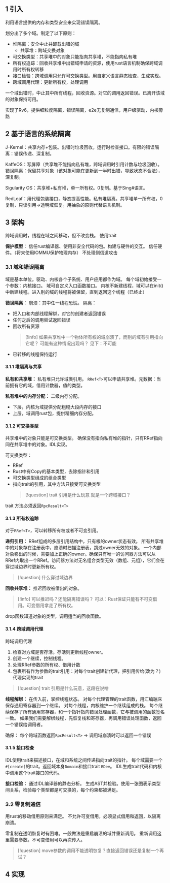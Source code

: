 ## 1 引入

利用语言提供的内存和类型安全来实现错误隔离。

划分出了多个域。制定了以下原则：
+ 堆隔离：安全中止并卸载出错的域
	+ 共享堆：跨域交换对象
+ 可交换类型：共享堆中的对象只能指向共享堆，不能指向私有堆
+ 所有权追踪：回收共享堆中出错域申请的资源，使用rust语言机制确保跨域调用时所有权转移
+ 接口检验：跨域调用只允许可交换类型。用自定义语言静态检查，生成实现。
+ 跨域调用代理：更新所有权，处理调用

一个域出错时，中止其中所有线程，回收资源。对它的调用返回错误。已离开该域的对象保持可用。

实现了Rv6，提供细粒度隔离，错误隔离，e2e无复制通信，用户级驱动，内核旁路

## 2 基于语言的系统隔离

J-Kernel：共享内存+包装。出错时垃圾回收。运行时检查接口。有限的错误隔离：错误传递、深复制。

KaffeOS：写屏障（共享堆不能指向私有堆，跨域调用时引用计数与垃圾回收）。错误隔离：保留共享对象（该对象可能在更新到一半时出错，导致状态不合法），深复制。

Sigularity OS：共享堆+私有堆，单一所有权。0复制。基于Sing#语言。

RedLeaf：用代理包装接口，静态提高性能。私有堆隔离。共享堆单一所有权，0复制，只读引用->透明域恢复。用抽象的原则代替语言机制。

## 3 架构

跨域调用时，线程在域之间移动，但不改变栈。
使用trait

**保护模型**：
信任rust编译器、使用非安全代码的包。构建与硬件的交互。
信任硬件。（将来使用IOMMU保护物理内存）
不处理侧信道攻击

### 3.1 域和错误隔离

域是基本单位。驱动、内核各个子系统、用户应用都作为域。
每个域初始接受一个参数：内核接口。
域可自定义入口函数接口。
内核不新建线程，域可以在init()中新建线程。进入别的域的线程将被保留，直到返回这个线程（已终止）

**错误隔离**：
崩溃：其中任一线程恐慌。
隔离：
- 把入口和内部线程解绑，对它的创建者返回错误
- 任何之后的调用尝试返回错误
- 回收所有资源
  > [!info] 如果共享堆中一个物体所有权的域崩溃了，而别的域有引用指向它呢？
  > 可能有这种情况出现吗？
  > 见下：不可能
- 已转移的线程保持运行

#### 3.1.1 堆隔离与共享

**私有和共享堆：**
私有堆只允许域类引用。
`RRef<T>`可以申请共享堆。元数据：当前拥有它的域，借用计数器，值的类型。

**私有堆中的内存分配：**
二级内存分配。
- 下层，内核为域提供分配粗糙大段内存的接口
- 上层，域调用rust包，提供精细内存分配。

#### 3.1.2 可交换类型

共享堆中的对象只能是可交换类型。
确保没有指向私有堆的指针，只有RRef指向同在共享堆中的对象。IDL实现。

可交换类型：
- RRef
- Rust中有Copy的基本类型，去除指针和引用
- 可交换类型组成的组合类型
- 指向trait的引用，其中方法只接受可交换类型
  > [!question] trait 引用是什么玩意
  > 就是一个跨域接口？

trait 方法必须返回`RpcResult<T>`

#### 3.1.3 所有权追踪

对于`RRef<T>`，可以转移所有权或者不可变引用。

**递归引用：**
RRef组成的多层引用结构中，只有根的owner状态有效。
所有共享堆中的对象存在注册表中，崩溃时扫描注册表，跳过owner无效的对象。
一个内部对象移出的时候，需要加上正确的owner。确保只有唯一的访问器方法可以从RRef内取出一个RRef。访问器方法对无名组合类型无效（数组、元组），它们会在穿过域边界时更新所有权。
> [!question] 什么穿过域边界

**回收共享堆：**
推迟回收被借出的对象。
> [!info] 可以推迟吗？还能隔离错误吗？
可以：Rust保证只能有不可变借用。可变借用拿走了所有权。

drop函数知道对象的类型，调用适当的回收函数。

#### 3.1.4 跨域调用代理

跨域调用代理
1. 检查对方域是否存活。存活则更新线程owner。
2. 创建一个继续，控制线程。
3. 处理RRef参数的所有权、借用计数
4. 包裹所有作为参数的trait引用：对每个trait创建新代理，把引用传给(改为？)代理实现的trait
  > [!question] trait 引用是什么玩意，这段在说啥

**线程解绑：**
在传入前，掌控线程状态。
对每个代理管理的trait函数，用汇编蹦床保存通用寄存器到一个继续。
对每个线程，内核维护一个继续组成的栈。
每个继续保存了所有通用寄存器，和一个指针指向错误处理函数，它与被调用的函数签名一致。
如果我们需要解绑线程，先恢复栈和寄存器，再调用错误处理函数，返回一个错误给调用者。

确保：
每个跨域函数返回`RpcResult<T>` -> 调用域崩溃时可以返回一个错误

#### 3.1.5 接口检查

IDL使用trait来描述接口，在域和系统之间传递指向trait的指针。
每个域需要一个`#[create]`的trait。返回域本身`Domain`和接口trait `BDev`。
IDL生成trait代码和内核中调用这个trait接口的代码。

**接口检验：**
通过IDL编译器的静态分析。
生成AST并检验。使用一张图表示类型间关系，检验每个类型都是可交换的，每个约束都被满足。

### 3.2 零复制通信

用rust的移动借用原则来满足。
不允许可变借用，必须显式借用和返回，以隔离崩溃。

零复制在透明恢复时有困难。一般做法是重启崩溃的域并重新调用。
重新调用这里需要参数。不可变借用可以再次传入。
> [!question] move参数的调用不能透明恢复？直接返回错误还是复制一个再试？

## 4 实现

